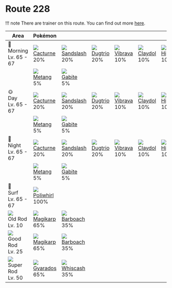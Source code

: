 # Route 228

!!! note
    There are trainer on this route. You can find out more [here](../../trainer_changes/route_228/).


Area                                  | Pokémon                           | &nbsp;                           | &nbsp;                         | &nbsp;                         | &nbsp;                         | &nbsp;                           | 
---                                   | ---                               | ---                              | ---                            | ---                            | ---                            | ---                              | 
🌅<br>Morning<br>Lv. 65 - 67           | ![][332]<br> [Cacturne]<br> 20%   | ![][028]<br> [Sandslash]<br> 20% | ![][051]<br> [Dugtrio]<br> 20% | ![][329]<br> [Vibrava]<br> 10% | ![][344]<br> [Claydol]<br> 10% | ![][450]<br> [Hippowdon]<br> 10% | 
&nbsp;                                | ![][375]<br> [Metang]<br> 5%      | ![][444]<br> [Gabite]<br> 5%     | &nbsp;                         | &nbsp;                         | &nbsp;                         | &nbsp;                           | 
🌞<br>Day<br>Lv. 65 - 67               | ![][332]<br> [Cacturne]<br> 20%   | ![][028]<br> [Sandslash]<br> 20% | ![][051]<br> [Dugtrio]<br> 20% | ![][329]<br> [Vibrava]<br> 10% | ![][344]<br> [Claydol]<br> 10% | ![][450]<br> [Hippowdon]<br> 10% | 
&nbsp;                                | ![][375]<br> [Metang]<br> 5%      | ![][444]<br> [Gabite]<br> 5%     | &nbsp;                         | &nbsp;                         | &nbsp;                         | &nbsp;                           | 
🌙<br>Night<br>Lv. 65 - 67             | ![][332]<br> [Cacturne]<br> 20%   | ![][028]<br> [Sandslash]<br> 20% | ![][051]<br> [Dugtrio]<br> 20% | ![][329]<br> [Vibrava]<br> 10% | ![][344]<br> [Claydol]<br> 10% | ![][450]<br> [Hippowdon]<br> 10% | 
&nbsp;                                | ![][375]<br> [Metang]<br> 5%      | ![][444]<br> [Gabite]<br> 5%     | &nbsp;                         | &nbsp;                         | &nbsp;                         | &nbsp;                           | 
🌊<br> Surf<br>Lv. 65 - 67             | ![][061]<br> [Poliwhirl]<br> 100% | &nbsp;                           | &nbsp;                         | &nbsp;                         | &nbsp;                         | &nbsp;                           | 
![][old-rod]<br>Old Rod<br>Lv. 10     | ![][129]<br> [Magikarp]<br> 65%   | ![][339]<br> [Barboach]<br> 35%  | &nbsp;                         | &nbsp;                         | &nbsp;                         | &nbsp;                           | 
![][good-rod]<br>Good Rod<br>Lv. 25   | ![][129]<br> [Magikarp]<br> 65%   | ![][339]<br> [Barboach]<br> 35%  | &nbsp;                         | &nbsp;                         | &nbsp;                         | &nbsp;                           | 
![][super-rod]<br>Super Rod<br>Lv. 50 | ![][130]<br> [Gyarados]<br> 65%   | ![][340]<br> [Whiscash]<br> 35%  | &nbsp;                         | &nbsp;                         | &nbsp;                         | &nbsp;                           | 

[Sandslash]: ../../pokemon_changes/028/
[Dugtrio]: ../../pokemon_changes/051/
[Poliwhirl]: ../../pokemon_changes/061/
[Magikarp]: ../../pokemon_changes/129/
[Gyarados]: ../../pokemon_changes/130/
[Vibrava]: ../../pokemon_changes/329/
[Cacturne]: ../../pokemon_changes/332/
[Barboach]: ../../pokemon_changes/339/
[Whiscash]: ../../pokemon_changes/340/
[Claydol]: ../../pokemon_changes/344/
[Metang]: ../../pokemon_changes/375/
[Gabite]: ../../pokemon_changes/444/
[Hippowdon]: ../../pokemon_changes/450/
[good-rod]: ../img/items/good-rod.png
[old-rod]: ../img/items/old-rod.png
[super-rod]: ../img/items/super-rod.png
[028]: ../img/pokemon/028.png
[051]: ../img/pokemon/051.png
[061]: ../img/pokemon/061.png
[129]: ../img/pokemon/129.png
[130]: ../img/pokemon/130.png
[329]: ../img/pokemon/329.png
[332]: ../img/pokemon/332.png
[339]: ../img/pokemon/339.png
[340]: ../img/pokemon/340.png
[344]: ../img/pokemon/344.png
[375]: ../img/pokemon/375.png
[444]: ../img/pokemon/444.png
[450]: ../img/pokemon/450.png
